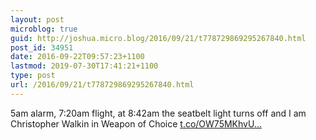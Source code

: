 ```yaml
---
layout: post
microblog: true
guid: http://joshua.micro.blog/2016/09/21/t778729869295267840.html
post_id: 34951
date: 2016-09-22T09:57:23+1100
lastmod: 2019-07-30T17:41:21+1100
type: post
url: /2016/09/21/t778729869295267840.html
---
```

5am alarm, 7:20am flight, at 8:42am the seatbelt light turns off and I am Christopher Walkin in Weapon of Choice 
[t.co/OW75MKhvU...](https://t.co/OW75MKhvUM)
